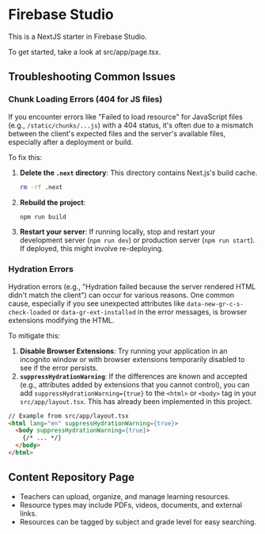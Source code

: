 # Firebase Studio

This is a NextJS starter in Firebase Studio.

To get started, take a look at src/app/page.tsx.

## Troubleshooting Common Issues

### Chunk Loading Errors (404 for JS files)

If you encounter errors like "Failed to load resource" for JavaScript files (e.g., `/static/chunks/...js`) with a 404 status, it's often due to a mismatch between the client's expected files and the server's available files, especially after a deployment or build.

To fix this:

1.  **Delete the `.next` directory**: This directory contains Next.js's build cache.
    ```bash
    rm -rf .next
    ```
2.  **Rebuild the project**:
    ```bash
    npm run build
    ```
3.  **Restart your server**: If running locally, stop and restart your development server (`npm run dev`) or production server (`npm run start`). If deployed, this might involve re-deploying.

### Hydration Errors

Hydration errors (e.g., "Hydration failed because the server rendered HTML didn't match the client") can occur for various reasons. One common cause, especially if you see unexpected attributes like `data-new-gr-c-s-check-loaded` or `data-gr-ext-installed` in the error messages, is browser extensions modifying the HTML.

To mitigate this:
1.  **Disable Browser Extensions**: Try running your application in an incognito window or with browser extensions temporarily disabled to see if the error persists.
2.  **`suppressHydrationWarning`**: If the differences are known and accepted (e.g., attributes added by extensions that you cannot control), you can add `suppressHydrationWarning={true}` to the `<html>` or `<body>` tag in your `src/app/layout.tsx`. This has already been implemented in this project.

```html
// Example from src/app/layout.tsx
<html lang="en" suppressHydrationWarning={true}>
  <body suppressHydrationWarning={true}>
    {/* ... */}
  </body>
</html>
```

## Content Repository Page
- Teachers can upload, organize, and manage learning resources.
- Resource types may include PDFs, videos, documents, and external links.
- Resources can be tagged by subject and grade level for easy searching.
